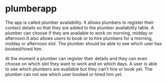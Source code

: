 # plumberapp

The app is called plumber availability. It allows plumbers to register their contact details so that they are added to the plumber availability table. A plumber can choose if they are available to work on morning, midday or afternoon.It also allows users to book or to hire plumbers for a morning, midday or afternoon slot. The plumber should be able to see which user has booked/hired him.

At the moment a plumber can register their details and they can even choose on which slot they want to work and on which days. A user is able to see which plumbers are available but they can't hire or book yet. The plumber can not see which user booked or hired him yet.
